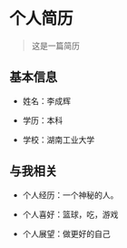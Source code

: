 # 个人简历

>这是一篇简历
## 基本信息

- 姓名：李成辉

- 学历：本科

- 学校：湖南工业大学

## 与我相关

- 个人经历：一个神秘的人。

- 个人喜好：篮球，吃，游戏

- 个人展望：做更好的自己
